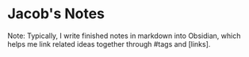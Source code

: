 # Jacob's Notes

Note: Typically, I write finished notes in markdown into Obsidian, which helps me link related ideas together through #tags and [links].